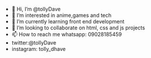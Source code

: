 - 👋 Hi, I’m @tollyDave
- 👀 I’m interested in anime,games and tech
- 🌱 I’m currently learning front end development
- 💞️ I’m looking to collaborate on html, css and js projects 
- 📫 How to reach me whatsapp: 09028185459
- twitter:@tollyDave 
- instagram: tolly_dhave

<!---
tollyDave/tollyDave is a ✨ special ✨ repository because its `README.md` (this file) appears on your GitHub profile.
You can click the Preview link to take a look at your changes.
--->
